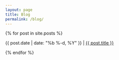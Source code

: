 ```yaml
---
layout: page
title: Blog
permalink: /blog/
---
```



{% for post in site.posts %}

<span class="post-meta">{{ post.date | date: "%b %-d, %Y" }}</span>&nbsp;&#124;&nbsp;<a href="{{ post.url }}">{{ post.title }}</a>

{% endfor %}
